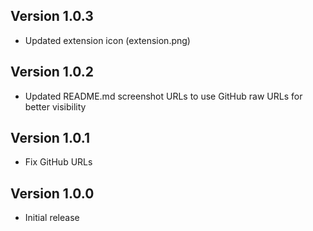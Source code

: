 ## Version 1.0.3

- Updated extension icon (extension.png)

## Version 1.0.2

- Updated README.md screenshot URLs to use GitHub raw URLs for better visibility

## Version 1.0.1

- Fix GitHub URLs

## Version 1.0.0

- Initial release
